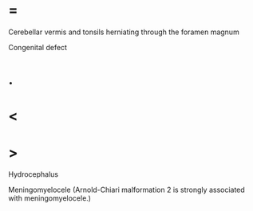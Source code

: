 # =

Cerebellar vermis and tonsils herniating through the foramen magnum

Congenital defect

# .

# <

# >

Hydrocephalus

Meningomyelocele (Arnold-Chiari malformation 2 is strongly associated with meningomyelocele.)
